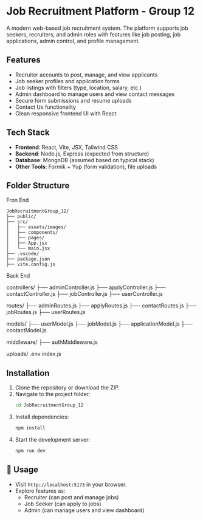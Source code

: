 # Job Recruitment Platform - Group 12

A modern web-based job recruitment system. The platform supports job seekers, recruiters, and admin roles with features like job posting, job applications, admin control, and profile management.

##  Features

-  Recruiter accounts to post, manage, and view applicants
-  Job seeker profiles and application forms
-  Job listings with filters (type, location, salary, etc.)
-  Admin dashboard to manage users and view contact messages
-  Secure form submissions and resume uploads
-  Contact Us functionality
-  Clean responsive frontend UI with React

##  Tech Stack

- **Frontend**: React, Vite, JSX, Tailwind CSS
- **Backend**: Node.js, Express (expected from structure)
- **Database**: MongoDB (assumed based on typical stack)
- **Other Tools**: Formik + Yup (form validation), file uploads

## Folder Structure 
Fron End

```
JobRecruitmentGroup_12/
├── public/
├── src/
│   ├── assets/images/
│   ├── components/
│   ├── pages/
│   ├── App.jsx
│   └── main.jsx
├── .vscode/
├── package.json
├── vite.config.js
```
Back End

controllers/
├── adminController.js
├── applyController.js
├── contactController.js
├── jobController.js
├── userController.js

routes/
├── adminRoutes.js
├── applyRoutes.js
├── contactRoutes.js
├── jobRoutes.js
├── userRoutes.js

models/
├── userModel.js
├── jobModel.js
├── applicationModel.js
├── contactModel.js

middleware/
├── authMiddleware.js

uploads/ 
.env
index.js 
## Installation

1. Clone the repository or download the ZIP.
2. Navigate to the project folder:
   ```bash
   cd JobRecruitmentGroup_12
   ```
3. Install dependencies:
   ```bash
   npm install
   ```
4. Start the development server:
   ```bash
   npm run dev
   ```

## 🧪 Usage

- Visit `http://localhost:5173` in your browser.
- Explore features as:
  - Recruiter (can post and manage jobs)
  - Job Seeker (can apply to jobs)
  - Admin (can manage users and view dashboard)



